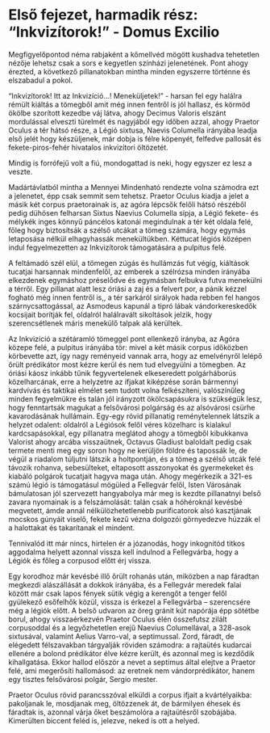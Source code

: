 # Első fejezet, harmadik rész: “Inkvizítorok!” - Domus Excilio

Megfigyelőpontod néma rabjaként a kőmellvéd mögött kushadva tehetetlen nézője lehetsz csak a sors e kegyetlen színházi jelenetének. Pont ahogy érezted, a következő pillanatokban mintha minden egyszerre történne és elszabadul a pokol.

“Inkvizítorok! Itt az Inkvizíció…! Meneküljetek!” - harsan fel egy halálra rémült kiáltás a tömegből amit még innen fentről is jól hallasz, és körmöd ökölbe szorított kezedbe váj látva, ahogy Decimus Valoris elszánt mordulással elveszti türelmét és nagyjából egy időben azzal, ahogy Praetor Oculus a tér hátsó része, a Légió sixtusa, Naevis Columella irányába leadja első jelét hogy készüljenek, már dobja is félre köpenyét, felfedve pallosát és fekete-piros-fehér hivatalos inkvizítori öltözetét.

Mindig is forrófejű volt a fiú, mondogattad is neki, hogy egyszer ez lesz a veszte.

Madártávlatból mintha a Mennyei Mindenható rendezte volna számodra ezt a jelenetet, épp csak semmit sem tehetsz. Praetor Oculus kiadja a jelet a másik két corpus praetorainak is, az agóra lépcsők felőli hátsó részéből pedig dühösen felharsan Sixtus Naevius Columella sípja, a Légió fekete- és mélykék inges könnyű páncélos katonái megindulnak a tér két oldala felé, főleg hogy biztosítsák a szélső utcákat a tömeg számára, hogy egymás letaposása nélkül elhagyhassák menekültükben. Kéttucat légiós középen indul fegyelmezetten az Inkvizítorok támogatására a pulpitus felé.

A feltámadó szél elül, a tömegen zúgás és hullámzás fut végig, kiáltások tucatjai harsannak mindenfelől, az emberek a szélrózsa minden irányába elkezdenek egymáshoz préselődve és egymásban felbukva futva menekülni a térről. Egy pillanat alatt lesz óriási a zaj és a felvert por, a pánik kézzel fogható még innen fentről is,, a tér sarkáról sirályok hada rebben fel hangos szárnycsattogással, az Asmodeus kapunál a tipró lábak vándorkereskedők kocsijait borítják fel, oldalról halálravált sikoltások jelzik, hogy szerencsétlenek máris menekülő talpak alá kerültek.

Az Inkvizíció a szétáramló tömeggel pont ellenkező irányba, az Agóra közepe felé, a pulpitus irányába tör: mivel a két másik corpus időközben körbevette azt, így nagy reményeid vannak arra, hogy az emelvényről lelépő őrült prédikátor most kézre kerül és nem tud elvegyülni a tömegben. Az óriási káosz inkább tűnik fegyvertelenek elkeseredett polgárháborús közelharcának, erre a helyzetre az ifjakat kiképzése során bármennyi kardvívás és taktikai elmélet sem tudott volna felkészíteni, valószínűleg minden fegyelmükre és talán jól irányzott ökölcsapásukra is szükségük lesz, hogy fenntartsák magukat a felsővárosi polgárság és az alsóvárosi csürhe kavarodásának hullámain. Egy-egy rövid pillanatig reménytelennek látszik a helyzet odalent: oldalról a Légiósok felől véres közelharc is kialakul kardcsapásokkal, egy pillanatra meglátod ahogy a tömegből kibukkanva Valorist ahogy arcába visszaütnek, Octavus Gladiust baloldalt pedig csak termete menti meg egy soron hogy ne kerüljön földre és tapossák le, de végül a riadalom túljutni látszik a holtpontján, és a tömeg a szélső utcák felé távozik rohanva, sebesülteket, eltaposott asszonyokat és gyermekeket és kiabáló polgárok tucatjait hagyva maga után. Ahogy megérkezik a 321-es számú légió is támogatásul mögüled a Fellegvár felől, Isten Városának bámulatosan jól szervezett hangyabolya már meg is kezdte pillanatnyi belső zavara nyomainak is a felszámolását: talán csak a hóhéroknál kevésbé megvetett, ámde annál nélkülözhetetlenebb purificatorok alsó kasztjának mocskos gúnyáit viselő, fekete kezű vézna dolgozói görnyedezve húzzák el a halottakat és takarítanak el mindent.

Tennivalód itt már nincs, hirtelen ér a józanodás, hogy inkognitód titkos aggodalma helyett azonnal vissza kell indulnod a Fellegvárba, hogy a Légiók és főleg a corpusod előtt érj vissza.

Egy korodhoz már kevésbé illő őrült rohanás után, miközben a nap fáradtan megkezdi alászállását a dokkok irányába, és a Fellegvár meredek falai között már csak lapos fények sütik végig a kerengőt a tenger felől gyülekező esőfelhők közül, vissza is érkezel a Fellegvárba – szerencsére még a légiók előtt. A belső udvaron az öreg gránit kút napórája épp sötétbe borul, ahogy visszaérkezvén Praetor Oculus élén összefutsz zilált corpusoddal és a legyőzhetetlen erejű Naevius Columellával, a 328-asok sixtusával, valamint Aelius Varro-val, a septimussal. Zord, fáradt, de elégedett félszavakban tárgyalják röviden számodra: a rajtaütés kudarcai ellenére a bolond prédikátor élve kézre került, és azonnal meg is kezdődik kihallgatása. Ekkor hallod először a nevet a septimus által elejtve a Praetor felé, ami megerősíti hallomásod: az eretnek nem vándorprédikátor, hanem egy tisztes felsővárosi polgár, Sergio mester.

Praetor Oculus rövid parancsszóval elküldi a corpus ifjait a kvártélyaikba: pakoljanak le, mosdjanak meg, öltözzenek át, de bármilyen éhesek és fáradtak is, azonnal várja őket beszámolóra a rajtaütésről szobájába. Kimerülten biccent feléd is, jelezve, neked is ott a helyed.
